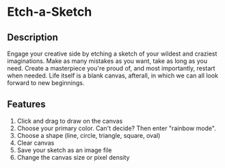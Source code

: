 # Etch-a-Sketch
## Description
Engage your creative side by etching a sketch of your wildest and craziest imaginations. Make as many mistakes as you want, take as long as you need. Create a masterpiece you're proud of, and most importantly, restart when needed. Life itself is a blank canvas, afterall, in which we can all look forward to new beginnings. 
## Features
1. Click and drag to draw on the canvas
2. Choose your primary color. Can't decide? Then enter "rainbow mode".
3. Choose a shape (line, circle, triangle, square, oval)
4. Clear canvas
5. Save your sketch as an image file
6. Change the canvas size or pixel density
